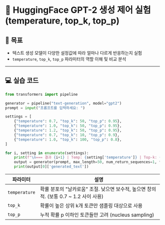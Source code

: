 # 🧠 HuggingFace GPT-2 생성 제어 실험 (temperature, top_k, top_p)

## 📌 목표
- 텍스트 생성 모델이 다양한 설정값에 따라 얼마나 다르게 반응하는지 실험
- `temperature`, `top_k`, `top_p` 파라미터의 역할 이해 및 비교 분석

---

## 💻 실습 코드

```python
from transformers import pipeline

generator = pipeline("text-generation", model="gpt2")
prompt = input("프롬프트를 입력하세요: ")

settings = [
    {"temperature": 0.7, "top_k": 50, "top_p": 0.95},
    {"temperature": 1.0, "top_k": 50, "top_p": 0.95},
    {"temperature": 1.2, "top_k": 50, "top_p": 0.95},
    {"temperature": 0.7, "top_k": 10, "top_p": 0.9},
    {"temperature": 1.0, "top_k": 100, "top_p": 0.8},
]

for i, setting in enumerate(settings):
    print(f"\n=== 결과 {i+1} | Temp: {setting['temperature']} | Top-k: {setting['top_k']} | Top-p: {setting['top_p']} ===")
    output = generator(prompt, max_length=50, num_return_sequences=1, **setting)
    print(output[0]['generated_text'])
```

| 파라미터      | 설명                                                        
| ------------- | --------------------------------------------------------- 
| `temperature` | 확률 분포의 "날카로움" 조절. 낮으면 보수적, 높으면 창의적. (보통 0.7 \~ 1.2 사이 사용) 
| `top_k`       | 확률이 높은 상위 k개 토큰만 샘플링 대상으로 사용                                      
| `top_p`       | 누적 확률 p 이하인 토큰들만 고려 (nucleus sampling)                    


